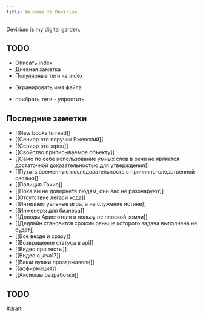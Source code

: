 ```yaml
---
title: Welcome to Devirium.
---
```


Devirium is my digital garden.

## TODO

- Описать index
- Дневная заметка
- Популярные теги на index
+ Экранировать имя файла
- прибрать теги - упростить

## Последние заметки
- [[New books to read]]
- [[Сениор это поручик Ржевский]]
- [[Сениор это жрец]]
- [[Свойство приписываемое объекту]]
- [[Само по себе использование умных слов в речи не является достаточной доказательностью для утверждения]]
- [[Путать временную последовательность с причинно-следственной связью]]
- [[Полиция Токио]]
- [[Пока вы не довернете людям, они вас не разочаруют]]
- [[Отсутствие легаси кода]]
- [[Интеллектуальные игра, а не служение истине]]
- [[Инженеры для бизнеса]]
- [[Доводы Аристотеля в пользу не плоской земли]]
- [[Дедлайн становится сроком раньше которого задача выполнена не будет]]
- [[Все везде и сразу]]
- [[Возвращение статуса в api]]
- [[Видео про тесты]]
- [[Видео о java17]]
- [[Ваши пушки прозаржавели]]
- [[аффирмация]]
- [[Аксиомы разработки]]

## TODO

#draft

